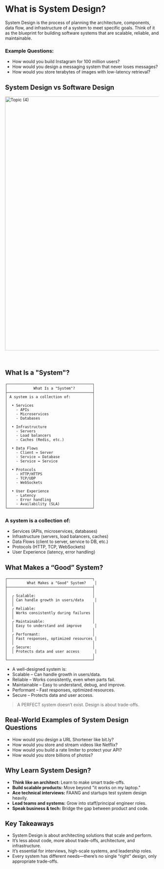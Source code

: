 # What is System Design?
System Design is the process of planning the architecture, components, data flow, and infrastructure of a system to meet specific goals. Think of it as the blueprint for building software systems that are scalable, reliable, and maintainable.

### Example Questions:
- How would you build Instagram for 100 million users?
- How would you design a messaging system that never loses messages?
- How would you store terabytes of images with low-latency retrieval?

## System Design vs Software Design
<img width="864" height="830" alt="Topic (4)" src="https://github.com/user-attachments/assets/ad5f5275-40f3-455a-8fe8-f87e5e179d18" />



  
## What Is a "System"?
```
┌───────────────────────────────────────┐
│            What Is a "System"?        │
├───────────────────────────────────────┤
│ A system is a collection of:          │
│                                       │
│  • Services                           │
│    - APIs                             │
│    - Microservices                    │
│    - Databases                        │
│                                       │
│  • Infrastructure                     │
│    - Servers                          │
│    - Load balancers                   │
│    - Caches (Redis, etc.)             │
│                                       │
│  • Data Flows                         │
│    - Client ↔ Server                  │
│    - Service ↔ Database               │
│    - Service ↔ Service                │
│                                       │
│  • Protocols                          │
│    - HTTP/HTTPS                       │
│    - TCP/UDP                          │
│    - WebSockets                       │
│                                       │
│  • User Experience                    │
│    - Latency                          │
│    - Error handling                   │
│    - Availability (SLA)               │
└───────────────────────────────────────┘
```
### A system is a collection of:
- Services (APIs, microservices, databases)
- Infrastructure (servers, load balancers, caches)
- Data Flows (client to server, service to DB, etc.)
- Protocols (HTTP, TCP, WebSockets)
- User Experience (latency, error handling)
 
## What Makes a “Good” System?
```
┌───────────────────────────────────────┐
│         What Makes a "Good" System?    │
├───────────────────────────────────────┤
│                                       │
│  ╭ Scalable:                          │
│  │ Can handle growth in users/data     │
│  │                                    │
│  ╭ Reliable:                          │
│  │ Works consistently during failures │
│  │                                    │
│  ╭ Maintainable:                      │
│  │ Easy to understand and improve      │
│  │                                    │
│  ╭ Performant:                        │
│  │ Fast responses, optimized resources │
│  │                                    │
│  ╭ Secure:                            │
│  │ Protects data and user access       │
│                                       │
└───────────────────────────────────────┘
```
- A well-designed system is:
- Scalable – Can handle growth in users/data.
- Reliable – Works consistently, even when parts fail.
- Maintainable – Easy to understand, debug, and improve.
- Performant – Fast responses, optimized resources.
- Secure – Protects data and user access.

> A PERFECT system doesn’t exist. Design is about trade-offs.

## Real-World Examples of System Design Questions
- How would you design a URL Shortener like bit.ly?
- How would you store and stream videos like Netflix?
- How would you build a rate limiter to protect your API?
- How would you store billions of photos?

## Why Learn System Design?
- **Think like an architect:** Learn to make smart trade-offs.
- **Build scalable products:** Move beyond "it works on my laptop."
- **Ace technical interviews:** FAANG and startups test system design heavily.
- **Lead teams and systems:** Grow into staff/principal engineer roles.
- **Speak business & tech:** Bridge the gap between product and code.
 
## Key Takeaways
- System Design is about architecting solutions that scale and perform.
- It’s less about code, more about trade-offs, architecture, and infrastructure.
- It’s essential for interviews, high-scale systems, and leadership roles.
- Every system has different needs—there’s no single “right” design, only appropriate trade-offs.
